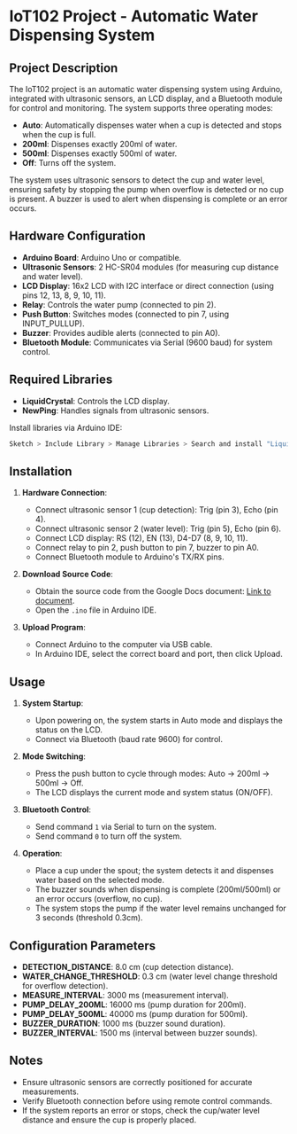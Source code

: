 # IoT102 Project - Automatic Water Dispensing System

## Project Description
The IoT102 project is an automatic water dispensing system using Arduino, integrated with ultrasonic sensors, an LCD display, and a Bluetooth module for control and monitoring. The system supports three operating modes:
- **Auto**: Automatically dispenses water when a cup is detected and stops when the cup is full.
- **200ml**: Dispenses exactly 200ml of water.
- **500ml**: Dispenses exactly 500ml of water.
- **Off**: Turns off the system.

The system uses ultrasonic sensors to detect the cup and water level, ensuring safety by stopping the pump when overflow is detected or no cup is present. A buzzer is used to alert when dispensing is complete or an error occurs.

## Hardware Configuration
- **Arduino Board**: Arduino Uno or compatible.
- **Ultrasonic Sensors**: 2 HC-SR04 modules (for measuring cup distance and water level).
- **LCD Display**: 16x2 LCD with I2C interface or direct connection (using pins 12, 13, 8, 9, 10, 11).
- **Relay**: Controls the water pump (connected to pin 2).
- **Push Button**: Switches modes (connected to pin 7, using INPUT_PULLUP).
- **Buzzer**: Provides audible alerts (connected to pin A0).
- **Bluetooth Module**: Communicates via Serial (9600 baud) for system control.

## Required Libraries
- **LiquidCrystal**: Controls the LCD display.
- **NewPing**: Handles signals from ultrasonic sensors.

Install libraries via Arduino IDE:
```bash
Sketch > Include Library > Manage Libraries > Search and install "LiquidCrystal" and "NewPing".
```

## Installation
1. **Hardware Connection**:
   - Connect ultrasonic sensor 1 (cup detection): Trig (pin 3), Echo (pin 4).
   - Connect ultrasonic sensor 2 (water level): Trig (pin 5), Echo (pin 6).
   - Connect LCD display: RS (12), EN (13), D4-D7 (8, 9, 10, 11).
   - Connect relay to pin 2, push button to pin 7, buzzer to pin A0.
   - Connect Bluetooth module to Arduino's TX/RX pins.

2. **Download Source Code**:
   - Obtain the source code from the Google Docs document: [Link to document](https://docs.google.com/document/d/1yuAZ-1QF3fxi8i7Ysq0dc15ScVh57hwB1XN5SEfKuJ4/edit?tab=t.0).
   - Open the `.ino` file in Arduino IDE.

3. **Upload Program**:
   - Connect Arduino to the computer via USB cable.
   - In Arduino IDE, select the correct board and port, then click Upload.

## Usage
1. **System Startup**:
   - Upon powering on, the system starts in Auto mode and displays the status on the LCD.
   - Connect via Bluetooth (baud rate 9600) for control.

2. **Mode Switching**:
   - Press the push button to cycle through modes: Auto → 200ml → 500ml → Off.
   - The LCD displays the current mode and system status (ON/OFF).

3. **Bluetooth Control**:
   - Send command `1` via Serial to turn on the system.
   - Send command `0` to turn off the system.

4. **Operation**:
   - Place a cup under the spout; the system detects it and dispenses water based on the selected mode.
   - The buzzer sounds when dispensing is complete (200ml/500ml) or an error occurs (overflow, no cup).
   - The system stops the pump if the water level remains unchanged for 3 seconds (threshold 0.3cm).

## Configuration Parameters
- **DETECTION_DISTANCE**: 8.0 cm (cup detection distance).
- **WATER_CHANGE_THRESHOLD**: 0.3 cm (water level change threshold for overflow detection).
- **MEASURE_INTERVAL**: 3000 ms (measurement interval).
- **PUMP_DELAY_200ML**: 16000 ms (pump duration for 200ml).
- **PUMP_DELAY_500ML**: 40000 ms (pump duration for 500ml).
- **BUZZER_DURATION**: 1000 ms (buzzer sound duration).
- **BUZZER_INTERVAL**: 1500 ms (interval between buzzer sounds).

## Notes
- Ensure ultrasonic sensors are correctly positioned for accurate measurements.
- Verify Bluetooth connection before using remote control commands.
- If the system reports an error or stops, check the cup/water level distance and ensure the cup is properly placed.